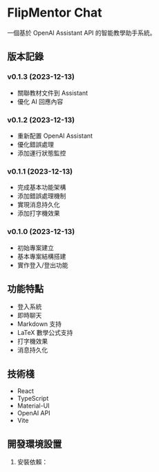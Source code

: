 # FlipMentor Chat

一個基於 OpenAI Assistant API 的智能教學助手系統。

## 版本記錄

### v0.1.3 (2023-12-13)
- 關聯教材文件到 Assistant
- 優化 AI 回應內容

### v0.1.2 (2023-12-13)
- 重新配置 OpenAI Assistant
- 優化錯誤處理
- 添加運行狀態監控

### v0.1.1 (2023-12-13)
- 完成基本功能架構
- 添加錯誤處理機制
- 實現消息持久化
- 添加打字機效果

### v0.1.0 (2023-12-13)
- 初始專案建立
- 基本專案結構搭建
- 實作登入/登出功能

## 功能特點

- 登入系統
- 即時聊天
- Markdown 支持
- LaTeX 數學公式支持
- 打字機效果
- 消息持久化

## 技術棧

- React
- TypeScript
- Material-UI
- OpenAI API
- Vite

## 開發環境設置

1. 安裝依賴：